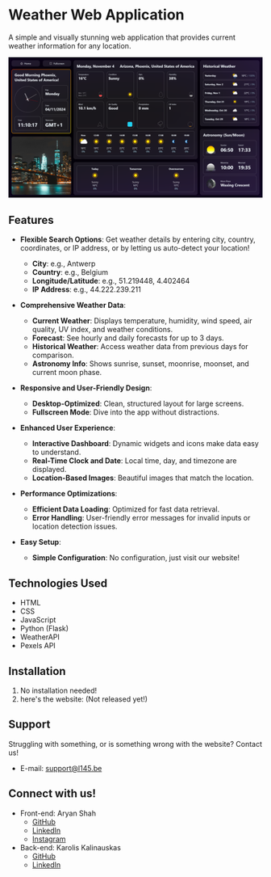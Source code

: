 # Weather Web Application

A simple and visually stunning web application that provides current weather information for any location.

![weather app demo](assets\img\demo.png)

## Features

- **Flexible Search Options**: Get weather details by entering city, country, coordinates, or IP address, or by letting us auto-detect your location!
  - **City**: e.g., Antwerp
  - **Country**: e.g., Belgium
  - **Longitude/Latitude**: e.g., 51.219448, 4.402464
  - **IP Address**: e.g., 44.222.239.211

- **Comprehensive Weather Data**:
  - **Current Weather**: Displays temperature, humidity, wind speed, air quality, UV index, and weather conditions.
  - **Forecast**: See hourly and daily forecasts for up to 3 days.
  - **Historical Weather**: Access weather data from previous days for comparison.
  - **Astronomy Info**: Shows sunrise, sunset, moonrise, moonset, and current moon phase.

- **Responsive and User-Friendly Design**:
  - **Desktop-Optimized**: Clean, structured layout for large screens.
  - **Fullscreen Mode**: Dive into the app without distractions.
  
- **Enhanced User Experience**:
  - **Interactive Dashboard**: Dynamic widgets and icons make data easy to understand.
  - **Real-Time Clock and Date**: Local time, day, and timezone are displayed.
  - **Location-Based Images**: Beautiful images that match the location.

- **Performance Optimizations**:
  - **Efficient Data Loading**: Optimized for fast data retrieval.
  - **Error Handling**: User-friendly error messages for invalid inputs or location detection issues.

- **Easy Setup**:
  - **Simple Configuration**: No configuration, just visit our website!

## Technologies Used

- HTML
- CSS
- JavaScript
- Python (Flask)
- WeatherAPI
- Pexels API

## Installation

1. No installation needed! 
2. here's the website: (Not released yet!)

## Support

Struggling with something, or is something wrong with the website? 
Contact us!

- E-mail: support@l145.be

## Connect with us!

- Front-end: Aryan Shah
    - [GitHub](https://github.com/legelff)
    - [LinkedIn](https://www.linkedin.com/in/aryan-shah-752364295)
    - [Instagram](https://www.instagram.com/l.egelf)
- Back-end: Karolis Kalinauskas
    - [GitHub](https://github.com/KarolisKalinauskas1)
    - [LinkedIn](https://www.linkedin.com/in/karolis-kalinauskas-8735ab253/)